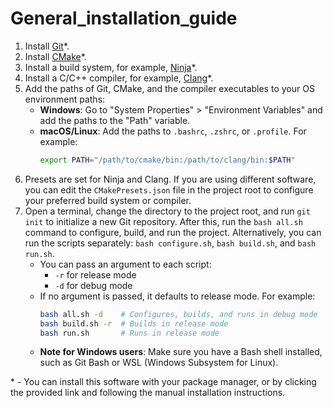 # General_installation_guide

1) Install [Git](https://git-scm.com/downloads)*.
2) Install [CMake](https://cmake.org/download/)*.
3) Install a build system, for example, [Ninja](https://github.com/ninja-build/ninja/releases)*.
4) Install a C/C++ compiler, for example, [Clang](https://github.com/llvm/llvm-project/releases)*.
5) Add the paths of Git, CMake, and the compiler executables to your OS environment paths:
   - **Windows**: Go to "System Properties" > "Environment Variables" and add the paths to the "Path" variable.
   - **macOS/Linux**: Add the paths to `.bashrc`, `.zshrc`, or `.profile`. For example:
     ```bash
     export PATH="/path/to/cmake/bin:/path/to/clang/bin:$PATH"
     ```
6) Presets are set for Ninja and Clang. If you are using different software, you can edit the `CMakePresets.json` file in the project root to configure your preferred build system or compiler.
7) Open a terminal, change the directory to the project root, and run `git init` to initialize a new Git repository. After this, run the `bash all.sh` command to configure, build, and run the project. Alternatively, you can run the scripts separately: `bash configure.sh`, `bash build.sh`, and `bash run.sh`.
   - You can pass an argument to each script:
     - `-r` for release mode
     - `-d` for debug mode
   - If no argument is passed, it defaults to release mode. For example:
     ```bash
     bash all.sh -d    # Configures, builds, and runs in debug mode
     bash build.sh -r  # Builds in release mode
     bash run.sh       # Runs in release mode
     ```
   - **Note for Windows users**: Make sure you have a Bash shell installed, such as Git Bash or WSL (Windows Subsystem for Linux).

\* \- You can install this software with your package manager, or by clicking the provided link and following the manual installation instructions.
